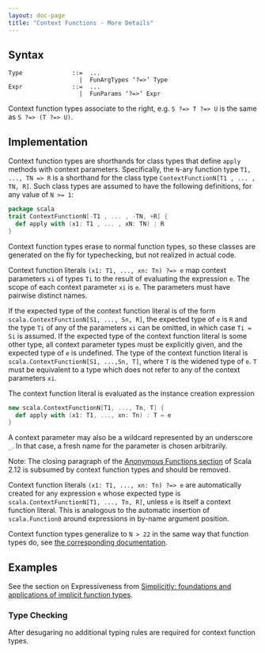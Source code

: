 ```yaml
---
layout: doc-page
title: "Context Functions - More Details"
---
```


## Syntax

    Type              ::=  ...
                        |  FunArgTypes ‘?=>’ Type
    Expr              ::=  ...
                        |  FunParams ‘?=>’ Expr

Context function types associate to the right, e.g.
`S ?=> T ?=> U` is the same as `S ?=> (T ?=> U)`.

## Implementation

Context function types are shorthands for class types that define `apply`
methods with context parameters. Specifically, the `N`-ary function type
`T1, ..., TN => R` is a shorthand for the class type
`ContextFunctionN[T1 , ... , TN, R]`. Such class types are assumed to have the following definitions, for any value of `N >= 1`:
```scala
package scala
trait ContextFunctionN[-T1 , ... , -TN, +R] {
  def apply with (x1: T1 , ... , xN: TN) : R
}
```
Context function types erase to normal function types, so these classes are
generated on the fly for typechecking, but not realized in actual code.

Context function literals `(x1: T1, ..., xn: Tn) ?=> e` map
context parameters `xi` of types `Ti` to the result of evaluating the expression `e`.
The scope of each context parameter `xi` is `e`. The parameters must have pairwise distinct names.

If the expected type of the context function literal is of the form
`scala.ContextFunctionN[S1, ..., Sn, R]`, the expected type of `e` is `R` and
the type `Ti` of any of the parameters `xi` can be omitted, in which case `Ti
= Si` is assumed. If the expected type of the context function literal is
some other type, all context parameter types must be explicitly given, and the expected type of `e` is undefined.
The type of the context function literal is `scala.ContextFunctionN[S1, ...,Sn, T]`, where `T` is the widened
type of `e`. `T` must be equivalent to a type which does not refer to any of
the context parameters `xi`.

The context function literal is evaluated as the instance creation
expression
```scala
new scala.ContextFunctionN[T1, ..., Tn, T] {
  def apply with (x1: T1, ..., xn: Tn) : T = e
}
```
A context parameter may also be a wildcard represented by an underscore `_`. In that case, a fresh name for the parameter is chosen arbitrarily.

Note: The closing paragraph of the
[Anonymous Functions section](https://www.scala-lang.org/files/archive/spec/2.12/06-expressions.html#anonymous-functions)
of Scala 2.12 is subsumed by context function types and should be removed.

Context function literals `(x1: T1, ..., xn: Tn) ?=> e` are
automatically created for any expression `e` whose expected type is
`scala.ContextFunctionN[T1, ..., Tn, R]`, unless `e` is
itself a context function literal. This is analogous to the automatic
insertion of `scala.Function0` around expressions in by-name argument position.

Context function types generalize to `N > 22` in the same way that function types do, see [the corresponding
documentation](../dropped-features/limit22.md).

## Examples

See the section on Expressiveness from [Simplicitly: foundations and
applications of implicit function
types](https://dl.acm.org/citation.cfm?id=3158130).

### Type Checking

After desugaring no additional typing rules are required for context function types.
